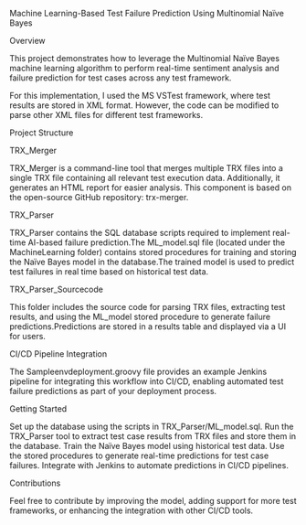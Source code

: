 Machine Learning-Based Test Failure Prediction Using Multinomial Naïve Bayes

Overview

This project demonstrates how to leverage the Multinomial Naïve Bayes machine learning algorithm to perform real-time sentiment analysis and failure prediction for test cases across any test framework.

For this implementation, I used the MS VSTest framework, where test results are stored in XML format. However, the code can be modified to parse other XML files for different test frameworks.


Project Structure

TRX_Merger

TRX_Merger is a command-line tool that merges multiple TRX files into a single TRX file containing all relevant test execution data. Additionally, it generates an HTML report for easier analysis.
This component is based on the open-source GitHub repository: trx-merger.

TRX_Parser

TRX_Parser contains the SQL database scripts required to implement real-time AI-based failure prediction.The ML_model.sql file (located under the MachineLearning folder) contains stored procedures for training and storing the Naïve Bayes model 
in the database.The trained model is used to predict test failures in real time based on historical test data.

TRX_Parser_Sourcecode

This folder includes the source code for parsing TRX files, extracting test results, and using the ML_model stored procedure to generate failure predictions.Predictions are stored in a results table and displayed via a UI for users.

CI/CD Pipeline Integration

The Sampleenvdeployment.groovy file provides an example Jenkins pipeline for integrating this workflow into CI/CD, enabling automated test failure predictions as part of your deployment process.

Getting Started

Set up the database using the scripts in TRX_Parser/ML_model.sql.
Run the TRX_Parser tool to extract test case results from TRX files and store them in the database.
Train the Naïve Bayes model using historical test data.
Use the stored procedures to generate real-time predictions for test case failures.
Integrate with Jenkins to automate predictions in CI/CD pipelines.


Contributions

Feel free to contribute by improving the model, adding support for more test frameworks, or enhancing the integration with other CI/CD tools.


 
